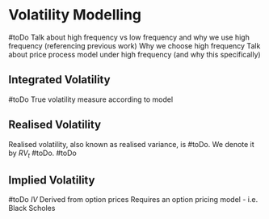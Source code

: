 # Volatility Modelling

#toDo
Talk about high frequency vs low frequency and why we use high frequency (referencing previous work)
Why we choose high frequency
Talk about price process model under high frequency (and why this specifically)

## Integrated Volatility

#toDo
True volatility measure according to model

## Realised Volatility

Realised volatility, also known as realised variance, is #toDo. We denote it by $RV_{t}$ #toDo.
#toDo

## Implied Volatility

#toDo
$IV_{}$
Derived from option prices
Requires an option pricing model - i.e. Black Scholes

